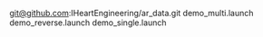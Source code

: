 git@github.com:IHeartEngineering/ar_data.git
demo_multi.launch
demo_reverse.launch
demo_single.launch

